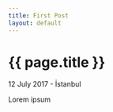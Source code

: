 ```yaml
---
title: First Post
layout: default
---
```


{{ page.title }}
================

<p class="meta">12 July 2017 - İstanbul</p>

Lorem ipsum
